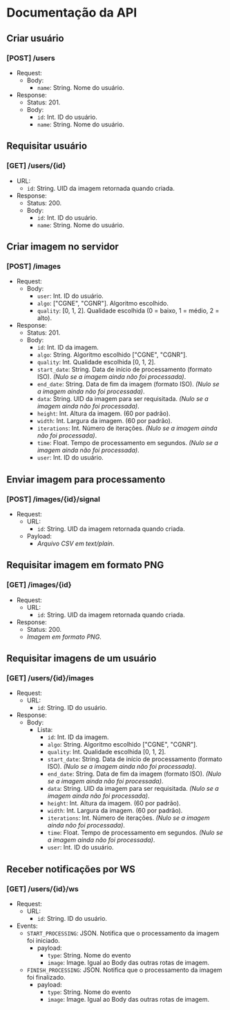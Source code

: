 # Documentação da API

## Criar usuário
### [POST] /users
- Request:
  - Body:
    - `name`: String. Nome do usuário.
- Response:
  - Status: 201.
  - Body:
    - `id`: Int. ID do usuário.
    - `name`: String. Nome do usuário.

## Requisitar usuário
### [GET] /users/{id}
  - URL:
    - `id`: String. UID da imagem retornada quando criada.
- Response:
  - Status: 200.
  - Body:
    - `id`: Int. ID do usuário.
    - `name`: String. Nome do usuário.

## Criar imagem no servidor
### [POST] /images
- Request:
  - Body:
    - `user`: Int. ID do usuário.
    - `algo`: ["CGNE", "CGNR"]. Algoritmo escolhido.
    - `quality`: [0, 1, 2]. Qualidade escolhida (0 = baixo, 1 = médio, 2 = alto).
- Response:
  - Status: 201.
  - Body:
    - `id`: Int. ID da imagem.
    - `algo`: String. Algoritmo escolhido ["CGNE", "CGNR"].
    - `quality`: Int. Qualidade escolhida [0, 1, 2].
    - `start_date`: String. Data de início de processamento (formato ISO). *(Nulo se a imagem ainda não foi processada)*.
    - `end_date`: String. Data de fim da imagem (formato ISO). *(Nulo se a imagem ainda não foi processada)*.
    - `data`: String. UID da imagem para ser requisitada. *(Nulo se a imagem ainda não foi processada)*.
    - `height`: Int. Altura da imagem. (60 por padrão).
    - `width`: Int. Largura da imagem. (60 por padrão).
    - `iterations`: Int. Número de iterações. *(Nulo se a imagem ainda não foi processada)*.
    - `time`: Float. Tempo de processamento em segundos. *(Nulo se a imagem ainda não foi processada)*.
    - `user`: Int. ID do usuário.

## Enviar imagem para processamento
### [POST] /images/{id}/signal
- Request:
  - URL:
    - `id`: String. UID da imagem retornada quando criada.
  - Payload:
    - *Arquivo CSV em text/plain*.

## Requisitar imagem em formato PNG
### [GET] /images/{id}
- Request:
  - URL:
    - `id`: String. UID da imagem retornada quando criada.
- Response:
  - Status: 200.
  - *Imagem em formato PNG*.

## Requisitar imagens de um usuário
### [GET] /users/{id}/images
- Request:
  - URL:
    - `id`: String. ID do usuário.
- Response:
  - Body:
    - Lista:
      - `id`: Int. ID da imagem.
      - `algo`: String. Algoritmo escolhido ["CGNE", "CGNR"].
      - `quality`: Int. Qualidade escolhida [0, 1, 2].
      - `start_date`: String. Data de início de processamento (formato ISO). *(Nulo se a imagem ainda não foi processada)*.
      - `end_date`: String. Data de fim da imagem (formato ISO). *(Nulo se a imagem ainda não foi processada)*.
      - `data`: String. UID da imagem para ser requisitada. *(Nulo se a imagem ainda não foi processada)*.
      - `height`: Int. Altura da imagem. (60 por padrão).
      - `width`: Int. Largura da imagem. (60 por padrão).
      - `iterations`: Int. Número de iterações. *(Nulo se a imagem ainda não foi processada)*.
      - `time`: Float. Tempo de processamento em segundos. *(Nulo se a imagem ainda não foi processada)*.
      - `user`: Int. ID do usuário.

## Receber notificações por WS
### [GET] /users/{id}/ws
- Request:
  - URL:
    - `id`: String. ID do usuário.
- Events:
  - `START_PROCESSING`: JSON. Notifica que o processamento da imagem foi iniciado.
    - payload:
      - `type`: String. Nome do evento
      - `image`: Image. Igual ao Body das outras rotas de imagem.
  - `FINISH_PROCESSING`: JSON. Notifica que o processamento da imagem foi finalizado.
    - payload:
      - `type`: String. Nome do evento
      - `image`: Image. Igual ao Body das outras rotas de imagem.

